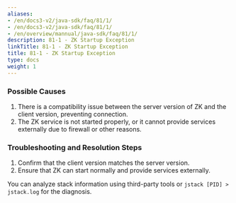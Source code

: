 ```yaml
---
aliases:
- /en/docs3-v2/java-sdk/faq/81/1/
- /en/docs3-v2/java-sdk/faq/81/1/
- /en/overview/mannual/java-sdk/faq/81/1/
description: 81-1 - ZK Startup Exception
linkTitle: 81-1 - ZK Startup Exception
title: 81-1 - ZK Startup Exception
type: docs
weight: 1
---
```





### Possible Causes

1. There is a compatibility issue between the server version of ZK and the client version, preventing connection.
2. The ZK service is not started properly, or it cannot provide services externally due to firewall or other reasons.

### Troubleshooting and Resolution Steps

1. Confirm that the client version matches the server version.
2. Ensure that ZK can start normally and provide services externally.

You can analyze stack information using third-party tools or `jstack [PID] > jstack.log` for the diagnosis.

